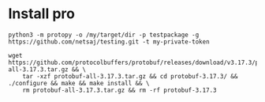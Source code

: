 # Install pro
`python3 -m protopy -o /my/target/dir -p testpackage -g https://github.com/netsaj/testing.git -t my-private-token`

```
wget https://github.com/protocolbuffers/protobuf/releases/download/v3.17.3/protobuf-all-3.17.3.tar.gz && \
    tar -xzf protobuf-all-3.17.3.tar.gz && cd protobuf-3.17.3/ && ./configure && make && make install && \
    rm protobuf-all-3.17.3.tar.gz && rm -rf protobuf-3.17.3
```